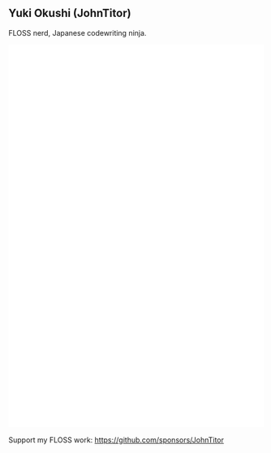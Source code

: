 ## Yuki Okushi (JohnTitor)

FLOSS nerd, Japanese codewriting ninja.

![Metrics](https://github.com/JohnTitor/JohnTitor/blob/main/metrics.svg)

Support my FLOSS work: https://github.com/sponsors/JohnTitor
